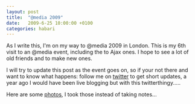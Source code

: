 ```yaml
---
layout: post
title:  "@media 2009"
date:   2009-6-25 10:00:00 +0100
categories: habari
---
```

As I write this, I'm on my way to @media 2009 in London. This is my 6th visit to an @media event, including the to Ajax ones. I hope to see a lot of old friends and to make new ones.

I will try to update this post as the event goes on, so if your not there and want to know what happens:  follow me on <a href="http://twitter.com/wnas/">twitter</a> to get short updates, a year ago I would have been live blogging but with this twitterthingy.....

Here are some <a href="http://www.flickr.com/photos/wilfrednas/sets/72157620738951502/">photos</a>, I took those instead of taking notes...